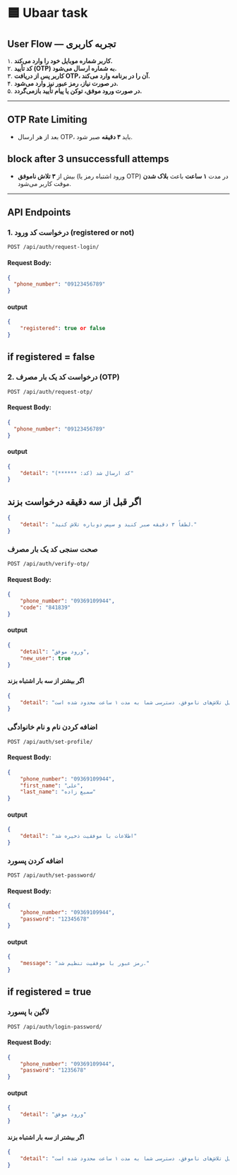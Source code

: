 # 🟦 Ubaar task

## User Flow — تجربه کاربری

۱. **کاربر شماره موبایل خود را وارد می‌کند.**  
۲. **کد تأیید (OTP) به شماره ارسال می‌شود.**  
۳. **کاربر پس از دریافت OTP، آن را در برنامه وارد می‌کند.**  
۴. **در صورت نیاز، رمز عبور نیز وارد می‌شود.**  
۵. **در صورت ورود موفق، توکن یا پیام تأیید بازمی‌گردد.**

---

## OTP Rate Limiting
- بعد از هر ارسال OTP، باید **۳ دقیقه** صبر شود.

## block after 3 unsuccessfull attemps
- بیش از **۳ تلاش ناموفق** (ورود اشتباه رمز یا OTP) در مدت **۱ ساعت** باعث **بلاک شدن** موقت کاربر می‌شود.

---

## API Endpoints

### 1. درخواست کد ورود (registered or not)

`POST /api/auth/request-login/`

####  Request Body:

```json
{
  "phone_number": "09123456789"
}
```

#### output
```json
{
    "registered": true or false
}
```
## if registered = false
### 2. درخواست کد یک بار مصرف (OTP)
`POST /api/auth/request-otp/`

####  Request Body:

```json
{
  "phone_number": "09123456789"
}
```
#### output
```json
{
    "detail": "کد ارسال شد (کد: ******)"
}
```

## اگر قبل از سه دقیقه درخواست بزند
```json
{
    "detail": "لطفاً ۳ دقیقه صبر کنید و سپس دوباره تلاش کنید."
}
```

### صحت سنجی کد یک بار مصرف
`POST /api/auth/verify-otp/`

####  Request Body:

```json
{
    "phone_number": "09369109944", 
    "code": "841839"
}
```

#### output

```json
{
    "detail": "ورود موفق",
    "new_user": true
}
```

#### اگر بیشتر از سه بار اشتباه بزند
```json
{
    "detail": "به دلیل تلاش‌های ناموفق، دسترسی شما به مدت ۱ ساعت محدود شده است."
}
```

### اضافه کردن نام و نام خانوادگی
`POST /api/auth/set-profile/`

####  Request Body:

```json
{
    "phone_number": "09369109944", 
    "first_name": "علی", 
    "last_name": "سمیع زاده"
}
```

#### output
```json
{
    "detail": "اطلاعات با موفقیت ذخیره شد"
}
```

### اضافه کردن پسورد
`POST /api/auth/set-password/`

####  Request Body:

```json
{
    "phone_number": "09369109944", 
    "password": "12345678"
}
```

#### output
```json
{
    "message": "رمز عبور با موفقیت تنظیم شد."
}
```

## if registered = true

### لاگین با پسورد
`POST /api/auth/login-password/`

####  Request Body:

```json
{
    "phone_number": "09369109944", 
    "password": "1235678"
}
```
#### output

```json
{
    "detail": "ورود موفق"
}
```

#### اگر بیشتر از سه بار اشتباه بزند
```json
{
    "detail": "به دلیل تلاش‌های ناموفق، دسترسی شما به مدت ۱ ساعت محدود شده است."
}
```
